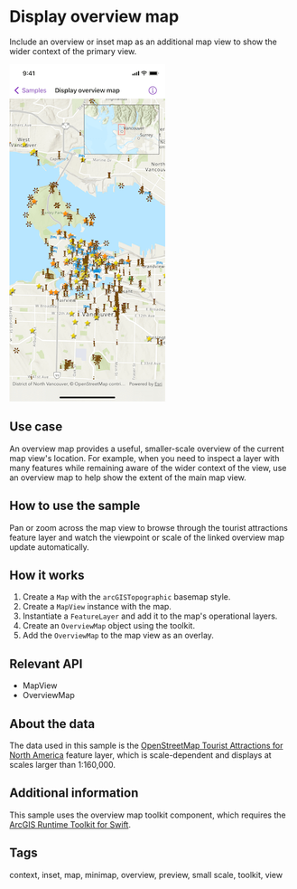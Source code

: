 # Display overview map

Include an overview or inset map as an additional map view to show the wider context of the primary view.

![Screenshot of display overview map sample](display-overview-map.png)

## Use case

An overview map provides a useful, smaller-scale overview of the current map view's location. For example, when you need to inspect a layer with many features while remaining aware of the wider context of the view, use an overview map to help show the extent of the main map view.

## How to use the sample

Pan or zoom across the map view to browse through the tourist attractions feature layer and watch the viewpoint or scale of the linked overview map update automatically.

## How it works

1. Create a `Map` with the `arcGISTopographic` basemap style.
2. Create a `MapView` instance with the map.
3. Instantiate a `FeatureLayer` and add it to the map's operational layers.
4. Create an `OverviewMap` object using the toolkit.
5. Add the `OverviewMap` to the map view as an overlay.

## Relevant API

* MapView
* OverviewMap

## About the data

The data used in this sample is the [OpenStreetMap Tourist Attractions for North America](https://www.arcgis.com/home/item.html?id=97ceed5cfc984b4399e23888f6252856) feature layer, which is scale-dependent and displays at scales larger than 1:160,000.

## Additional information

 This sample uses the overview map toolkit component, which requires the [ArcGIS Runtime Toolkit for Swift](https://github.com/Esri/arcgis-runtime-toolkit-swift).

## Tags

context, inset, map, minimap, overview, preview, small scale, toolkit, view
